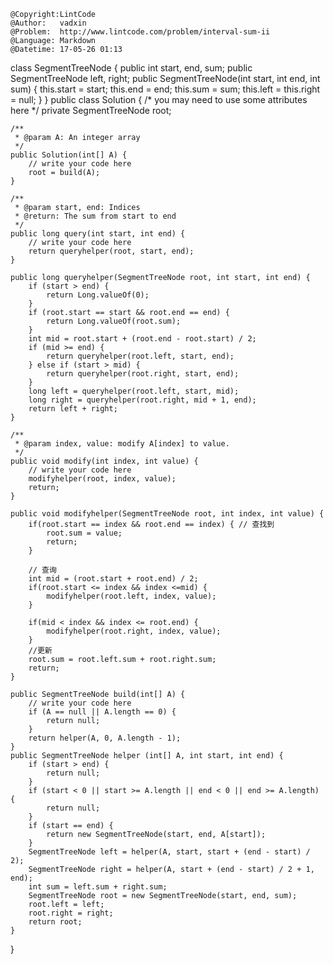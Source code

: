 ```
@Copyright:LintCode
@Author:   vadxin
@Problem:  http://www.lintcode.com/problem/interval-sum-ii
@Language: Markdown
@Datetime: 17-05-26 01:13
```

class SegmentTreeNode {
    public int start, end, sum;
    public SegmentTreeNode left, right;
    public SegmentTreeNode(int start, int end, int sum) {
        this.start = start;
        this.end = end;
        this.sum = sum;
        this.left = this.right = null;
    }
}
public class Solution {
    /* you may need to use some attributes here */
    private SegmentTreeNode root;

    /**
     * @param A: An integer array
     */
    public Solution(int[] A) {
        // write your code here
        root = build(A);
    }
    
    /**
     * @param start, end: Indices
     * @return: The sum from start to end
     */
    public long query(int start, int end) {
        // write your code here
        return queryhelper(root, start, end);
    }
    
    public long queryhelper(SegmentTreeNode root, int start, int end) {
        if (start > end) {
            return Long.valueOf(0);
        }
        if (root.start == start && root.end == end) {
            return Long.valueOf(root.sum);
        }
        int mid = root.start + (root.end - root.start) / 2;
        if (mid >= end) {
            return queryhelper(root.left, start, end);
        } else if (start > mid) {
            return queryhelper(root.right, start, end);
        }
        long left = queryhelper(root.left, start, mid);
        long right = queryhelper(root.right, mid + 1, end);
        return left + right;
    }
    
    /**
     * @param index, value: modify A[index] to value.
     */
    public void modify(int index, int value) {
        // write your code here
        modifyhelper(root, index, value);
        return;
    }
    
    public void modifyhelper(SegmentTreeNode root, int index, int value) {
        if(root.start == index && root.end == index) { // 查找到
            root.sum = value;
            return;
        }
        
        // 查询
        int mid = (root.start + root.end) / 2;
        if(root.start <= index && index <=mid) {
            modifyhelper(root.left, index, value);
        }
        
        if(mid < index && index <= root.end) {
            modifyhelper(root.right, index, value);
        }
        //更新
        root.sum = root.left.sum + root.right.sum;
        return;
    }
    
    public SegmentTreeNode build(int[] A) {
        // write your code here
        if (A == null || A.length == 0) {
            return null;
        }
        return helper(A, 0, A.length - 1);
    }
    public SegmentTreeNode helper (int[] A, int start, int end) {
        if (start > end) {
            return null;
        }
        if (start < 0 || start >= A.length || end < 0 || end >= A.length) {
            return null;
        }
        if (start == end) {
            return new SegmentTreeNode(start, end, A[start]);
        }
        SegmentTreeNode left = helper(A, start, start + (end - start) / 2);
        SegmentTreeNode right = helper(A, start + (end - start) / 2 + 1, end);
        int sum = left.sum + right.sum;
        SegmentTreeNode root = new SegmentTreeNode(start, end, sum);
        root.left = left;
        root.right = right;
        return root;
    }
}
